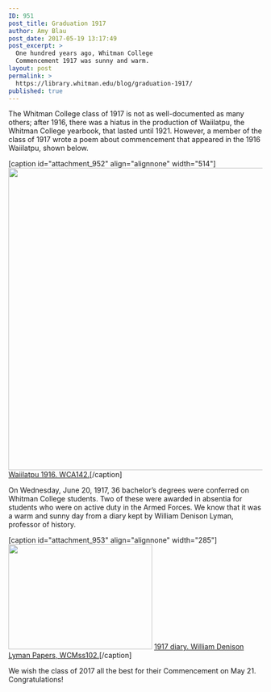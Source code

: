 ```yaml
---
ID: 951
post_title: Graduation 1917
author: Amy Blau
post_date: 2017-05-19 13:17:49
post_excerpt: >
  One hundred years ago, Whitman College
  Commencement 1917 was sunny and warm.
layout: post
permalink: >
  https://library.whitman.edu/blog/graduation-1917/
published: true
---
```

The Whitman College class of 1917 is not as well-documented as many others; after 1916, there was a hiatus in the production of Waiilatpu, the Whitman College yearbook, that lasted until 1921. However, a member of the class of 1917 wrote a poem about commencement that appeared in the 1916 Waiilatpu, shown below.

[caption id="attachment_952" align="alignnone" width="514"]<img class="wp-image-952 size-full" src="https://library.whitman.edu/blog/wp-content/uploads/sites/4/2017/05/Commencement1917.jpg" alt="" width="514" height="599" /> <a href="http://arminda.whitman.edu/yearbook/2/">Waiilatpu 1916. WCA142.</a>[/caption]

On Wednesday, June 20, 1917, 36 bachelor’s degrees were conferred on Whitman College students. Two of these were awarded in absentia for students who were on active duty in the Armed Forces. We know that it was a warm and sunny day from a diary kept by William Denison Lyman, professor of history.

[caption id="attachment_953" align="alignnone" width="285"]<img class="wp-image-953 size-full" src="https://library.whitman.edu/blog/wp-content/uploads/sites/4/2017/05/LymanDiary1917.jpg" alt="" width="285" height="208" /> <a href="http://arminda.whitman.edu/lyman_papers/19/">1917 diary. William Denison Lyman Papers, WCMss102.</a>[/caption]

We wish the class of 2017 all the best for their Commencement on May 21. Congratulations!